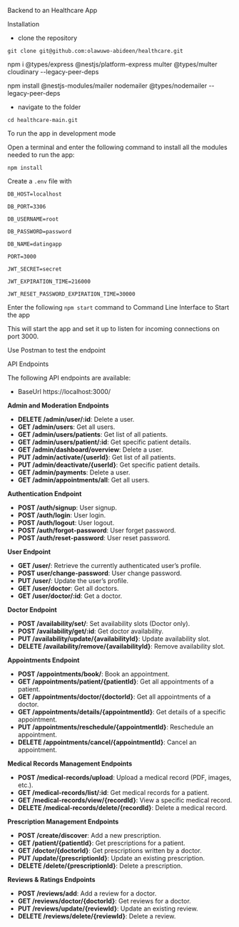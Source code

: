 Backend to an Healthcare App 

Installation

- clone the repository


`git clone git@github.com:olawuwo-abideen/healthcare.git`

npm i @types/express @nestjs/platform-express multer @types/multer cloudinary --legacy-peer-deps

npm install @nestjs-modules/mailer nodemailer @types/nodemailer --legacy-peer-deps




- navigate to the folder


`cd healthcare-main.git`

To run the app in development mode

Open a terminal and enter the following command to install all the  modules needed to run the app:

`npm install`


Create a `.env` file with

`DB_HOST=localhost`

`DB_PORT=3306`

`DB_USERNAME=root`

`DB_PASSWORD=password`

`DB_NAME=datingapp`

`PORT=3000`

`JWT_SECRET=secret`

`JWT_EXPIRATION_TIME=216000`

`JWT_RESET_PASSWORD_EXPIRATION_TIME=30000`


Enter the following `npm start` command to Command Line Interface to Start the app

This will start the app and set it up to listen for incoming connections on port 3000. 

Use Postman to test the endpoint

API Endpoints

The following API endpoints are available:

- BaseUrl https://localhost:3000/

**Admin and Moderation Endpoints**

- **DELETE /admin/user/:id**: Delete a user.
- **GET /admin/users**: Get all users.
- **GET /admin/users/patients**: Get list of all patients.
- **GET /admin/users/patient/:id**: Get specific patient details.
- **GET /admin/dashboard/overview**: Delete a user.
- **PUT /admin/activate/{userId}**: Get list of all patients.
- **PUT /admin/deactivate/{userId}**: Get specific patient details.
- **GET /admin/payments**: Delete a user.
- **GET /admin/appointments/all**: Get all users.


**Authentication Endpoint**

- **POST /auth/signup**: User signup.
- **POST /auth/login**: User login.
- **POST /auth/logout**: User logout.
- **POST /auth/forgot-password**: User forget password.
- **POST /auth/reset-password**: User reset password.

**User Endpoint**

- **GET /user/**: Retrieve the currently authenticated user’s profile.
- **POST user/change-password**: User change password.
- **PUT /user/**: Update the user’s profile.
- **GET /user/doctor**: Get all doctors.
- **GET /user/doctor/:id**: Get a doctor.

**Doctor Endpoint**

- **POST /availability/set/**: Set availability slots (Doctor only).
- **POST /availability/get/:id**: Get doctor availability.
- **PUT /availability/update/{availabilityId}**: Update availability slot.
- **DELETE /availability/remove/{availabilityId}**: Remove availability slot.

**Appointments Endpoint**

- **POST /appointments/book/**: Book an appointment.
- **GET /appointments/patient/{patientId}**: Get all appointments of a patient.
- **GET /appointments/doctor/{doctorId}**: Get all appointments of a doctor.
- **GET /appointments/details/{appointmentId}**: Get details of a specific appointment.
- **PUT /appointments/reschedule/{appointmentId}**:	Reschedule an appointment.
- **DELETE /appointments/cancel/{appointmentId}**: Cancel an appointment.


**Medical Records Management Endpoints**

- **POST /medical-records/upload**: Upload a medical record (PDF, images, etc.).
- **GET /medical-records/list/:id**: Get medical records for a patient.
- **GET /medical-records/view/{recordId}**: View a specific medical record.
- **DELETE /medical-records/delete/{recordId}**: Delete a medical record.


**Prescription Management Endpoints**

- **POST /create/discover**: Add a new prescription.
- **GET /patient/{patientId}**: Get prescriptions for a patient.
- **GET /doctor/{doctorId}**: Get prescriptions written by a doctor.
- **PUT /update/{prescriptionId}**: Update an existing prescription.
- **DELETE /delete/{prescriptionId}**: Delete a prescription.



**Reviews & Ratings Endpoints**

- **POST /reviews/add**: Add a review for a doctor.
- **GET /reviews/doctor/{doctorId}**: Get reviews for a doctor.
- **PUT /reviews/update/{reviewId}**: Update an existing review.
- **DELETE /reviews/delete/{reviewId}**: Delete a review.